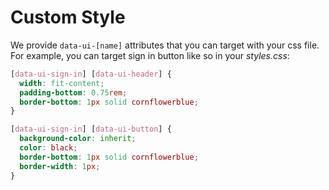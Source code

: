 # Custom Style

We provide `data-ui-[name]` attributes that you can target with your css file. For example, you can target sign in button like so in your _styles.css_:

```css
[data-ui-sign-in] [data-ui-header] {
  width: fit-content;
  padding-bottom: 0.75rem;
  border-bottom: 1px solid cornflowerblue;
}

[data-ui-sign-in] [data-ui-button] {
  background-color: inherit;
  color: black;
  border-bottom: 1px solid cornflowerblue;
  border-width: 1px;
}
```
